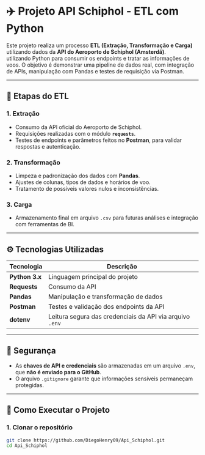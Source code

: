 # ✈️ Projeto API Schiphol - ETL com Python

Este projeto realiza um processo **ETL (Extração, Transformação e Carga)** utilizando dados da **API do Aeroporto de Schiphol (Amsterdã)**.  
utilizando Python para consumir os endpoints e tratar as informações de voos.
O objetivo é demonstrar uma pipeline de dados real, com integração de APIs, manipulação com Pandas e testes de requisição via Postman.



---

## 🧩 Etapas do ETL

### 1. Extração
- Consumo da API oficial do Aeroporto de Schiphol.
- Requisições realizadas com o módulo **`requests`**.
- Testes de endpoints e parâmetros feitos no **Postman**, para validar respostas e autenticação.

### 2. Transformação
- Limpeza e padronização dos dados com **Pandas**.
- Ajustes de colunas, tipos de dados e horários de voo.
- Tratamento de possíveis valores nulos e inconsistências.

### 3. Carga
- Armazenamento final em arquivo `.csv` para futuras análises e integração com ferramentas de BI.

---

## ⚙️ Tecnologias Utilizadas

| Tecnologia | Descrição |
|-------------|------------|
| **Python 3.x** | Linguagem principal do projeto |
| **Requests** | Consumo da API |
| **Pandas** | Manipulação e transformação de dados |
| **Postman** | Testes e validação dos endpoints da API |
| **dotenv** | Leitura segura das credenciais da API via arquivo `.env` |

---

## 🔐 Segurança

- As **chaves de API e credenciais** são armazenadas em um arquivo `.env`, que **não é enviado para o GitHub**.
- O arquivo `.gitignore` garante que informações sensíveis permaneçam protegidas.

---

## 🚀 Como Executar o Projeto

### 1. Clonar o repositório
```bash
git clone https://github.com/DiegoHenry09/Api_Schiphol.git
cd Api_Schiphol
